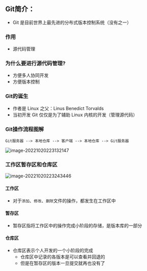 ## Git简介：

- Git 是目前世界上最先进的分布式版本控制系统（没有之一）

### 作用

- 源代码管理

### 为什么要进行源代码管理?

- 方便多人协同开发
- 方便版本控制

### Git的诞生

- 作者是 Linux 之父：Linus Benedict Torvalds
- 当初开发 Git 仅仅是为了辅助 Linux 内核的开发（管理源代码）

### Git操作流程图解

```
Git服务器 --> 本地仓库 --> 客户端 --> 本地仓库 --> Git服务器
```

![image-20221020223132147](C:\Users\15323\Desktop\Git\assets\image-20221020223132147.png)

### 工作区暂存区和仓库区

![image-20221020223243446](C:\Users\15323\Desktop\Git\assets\image-20221020223243446.png)

#### 工作区

- 对于`添加`、`修改`、`删除`文件的操作，都发生在工作区中

#### 暂存区

- 暂存区指将工作区中的操作完成小阶段的存储，是版本库的一部分

#### 仓库区

- 仓库区表示个人开发的一个小阶段的完成
  - 仓库区中记录的各版本是可以查看并回退的
  - 但是在暂存区的版本一旦提交就再也没有了